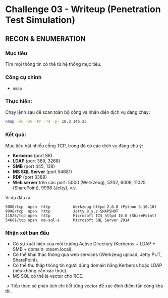 # Challenge 03 - Writeup (Penetration Test Simulation)

## RECON & ENUMERATION

### Mục tiêu

Tìm mọi thông tin có thể từ hệ thống mục tiêu.

### Công cụ chính

* `nmap`

### Thực hiện:

Chạy lệnh sau để scan toàn bộ cổng và nhận diện dịch vụ đang chạy:

```bash
nmap -sC -sV -Pn -T4 -p- 10.3.145.25
```

### Kết quả:

Mục tiêu bật nhiều cổng TCP, trong đó có các dịch vụ đáng chú ý:

* **Kerberos** (port 88)
* **LDAP** (port 389, 3268)
* **SMB** (port 445, 139)
* **MS SQL Server** (port 54681)
* **RDP** (port 3389)
* **Web server** trên các port: 5000 (Werkzeug), 5202, 6009, 11025 (SharePoint), 9998 (Jetty), v.v.

Ví dụ đầu ra:

```
5000/tcp  open  http          Werkzeug httpd 2.0.0 (Python 3.10.10)
9998/tcp  open  http          Jetty 8.y.z-SNAPSHOT
11025/tcp open  http          Microsoft IIS httpd 10.0 (SharePoint)
54681/tcp open  ms-sql-s      Microsoft SQL Server 2014
```

### Nhận xét ban đầu

* Có sự xuất hiện của môi trường Active Directory (Kerberos + LDAP + SMB + domain: xteam.local).
* Có thể khai thác thông qua web services (Werkzeug upload, Jetty PUT, SharePoint).
* Có thể thu thập thông tin người dùng domain bằng Kerberos hoặc LDAP (nếu không cần xác thực).
* MS SQL có thể là vector cho RCE.

→ Tiếp theo sẽ phân tích chi tiết từng vector để xác định điểm tấn công khả thi.
